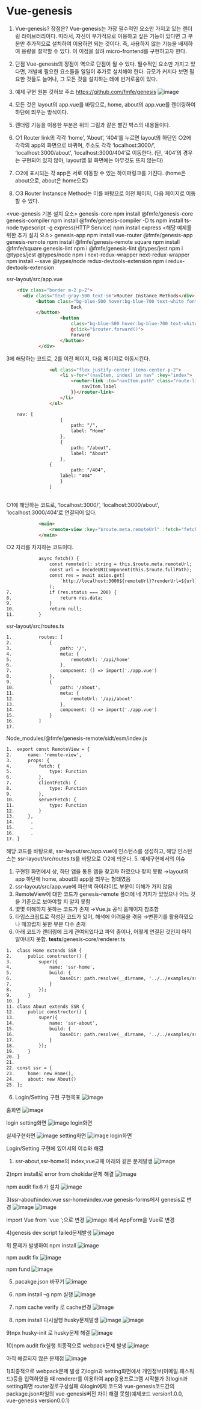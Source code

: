 # Vue-genesis

1. Vue-genesis? 장점은?
Vue-genesis는 가장 필수적인 요소만 가지고 있는 렌더링 라이브러리이다. 따라서, 자신이 부가적으로 이용하고 싶은 기능이 있다면 그 부분만 추가적으로 설치하여 이용하면 되는 것이다. 즉, 사용하지 않는 기능을 배제하여 용량을 절약할 수 있다. 이 이점을 살려 micro-frontend를 구현하고자 한다.

2. 단점
Vue-genesis의 장점이 역으로 단점이 될 수 있다. 필수적인 요소만 가지고 있다면, 개발에 필요한 요소들을 일일이 추가로 설치해야 한다. 규모가 커지다 보면 필요한 것들도 늘어나, 그 모든 것을 설치하는 데에 번거로움이 있다.

3. 예제 구현
원본 깃허브 주소 https://github.com/fmfe/genesis
![image](https://user-images.githubusercontent.com/74655724/118503396-8bcd4e80-b765-11eb-8104-882c8d663807.png)
1.	모든 것은 layout의 app.vue를 바탕으로, home, about의 app.vue를 렌더링하여 하단에 띄우는 방식이다.
2.	렌더링 기능을 이용한 부분은 위의 그림과 같은 빨간 박스의 내용들이다.
3.	○1 Router link의 각각 ‘home’, ‘About’, ‘404’를 누르면 layout의 하단인 ○2에각각의 app의 화면으로 바뀌며, 주소도 각각 ‘localhost:3000/’, ‘localhost:3000/about’, ‘localhost:3000/404’로 이동한다. (단, ‘404’의 경우는 구현되어 있지 않아, layout앱 밑 화면에는 아무것도 뜨지 않는다)
4.	○2에 표시되는 각 app은 서로 이동할 수 있는 하이퍼링크를 가진다. (home은 about으로, about은 home으로)
5.	○3 Router Instansce Method는 이를 바탕으로 이전 페이지, 다음 페이지로 이동할 수 있다.

<vue-genesis 기본 설치 요소>
genesis-core               npm install @fmfe/genesis-core
genesis-compiler           npm install @fmfe/genesis-compiler -D
ts                          npm install ts-node typescript -g
express(HTTP Service)       npm install express
<해당 예제를 위한 추가 설치 요소>
genesis-app                 npm install vue-router @fmfe/genesis-app
genesis-remote             npm install @fmfe/genesis-remote
square                     npm install @fmfe/square
genesis-lint                npm i @fmfe/genesis-lint
@types/jest                npm i @types/jest 
@types/node              npm i next-redux-wrapper
next-redux-wrapper      npm install --save @types/node
redux-devtools-extension npm i redux-devtools-extension


ssr-layout/src/app.vue

```html
	<div class="border m-2 p-2">
	  <div class="text-gray-500 text-sm">Router Instance Methods</div>
	       <button class="bg-blue-500 hover:bg-blue-700 text-white font-bold py-2 px-4 rounded h-10" @click="$router.back()">
	                    Back
	       </button>
	                <button
	                    class="bg-blue-500 hover:bg-blue-700 text-white font-bold py-2 px-4 rounded"
	                    @click="$router.forward()">
	                    Forward
	                </button>
            </div>
```
3에 해당하는 코드로, 2를 이전 페이지, 다음 페이지로 이동시킨다.

```html
	            <ul class="flex justify-center items-center p-2">
	                <li v-for="(navItem, index) in nav" :key="index">
	                    <router-link :to="navItem.path" class="route-link">{{
	                        navItem.label
	                    }}</router-link>
	                </li>
	            </ul>
```

```html
	nav: [
	                {
	                    path: "/",
	                    label: "Home"
	                },
	                {
	                    path: "/about",
	                    label: "About"
	                },
                {
	                    path: "/404",
                    label: "404"
	                }
	            ]
	 

```
○1에 해당하는 코드로, ‘localhost:3000/’, ‘localhost:3000/about’, ‘localhost:3000/404’로 연결되어 있다.

```html
	        <main>
	            <remote-view :key="$route.meta.remoteUrl" :fetch="fetch" />
	        </main>

```
○2 자리를 차지하는 코드이다.

```html
	        async fetch() {
	            const remoteUrl: string = this.$route.meta.remoteUrl;
	            const url = decodeURIComponent(this.$route.fullPath);
	            const res = await axios.get(
	                `http://localhost:3000${remoteUrl}?renderUrl=${url}`
	            );
7.	            if (res.status === 200) {
8.	                return res.data;
9.	            }
10.	            return null;
11.	        }

```
ssr-layout/src/routes.ts
```html
1.	        routes: [
2.	            {
3.	                path: '/',
4.	                meta: {
5.	                    remoteUrl: '/api/home'
6.	                },
7.	                component: () => import('./app.vue')
8.	            },
9.	            {
10.	                path: '/about',
11.	                meta: {
12.	                    remoteUrl: '/api/about'
13.	                },
14.	                component: () => import('./app.vue')
15.	            }
16.	        ]
17.	 

```
Node_modules/@fmfe/genesis-remote/sidt/esm/index.js
```html
1.	export const RemoteView = {
2.	    name: 'remote-view',
3.	    props: {
4.	        fetch: {
5.	            type: Function
6.	        },
7.	        clientFetch: {
8.	            type: Function
9.	        },
10.	        serverFetch: {
11.	            type: Function
12.	        }
13.	    },
14.	     .
15.	     .
16.	     .
17.	}

```
해당 코드를 바탕으로, ssr-layout/src/app.vue에 인스턴스를 생성하고, 해당 인스턴스는 ssr-layout/src/routes.ts를 바탕으로 ○2에 띄운다.
5. 예제구현에서의 이슈
1)	구현된 화면에서 상, 하단 앱을 통튼 앱을 찾고자 하였으나 찾지 못함
→layout의 app 하단에 home, about의 app을 띄우는 형태였음
2)	ssr-layout/src/app.vue에 파란색 하이라이트 부분이 이해가 가지 않음
3)	RemoteView에 대한 코드가 genesis-remote 폴더에 네 가지가 있었으나 어느 것을 기준으로 보아야할 지 알지 못함
4)	몇몇 이해하지 못하는 코드가 존재
→Vue.js 공식 홈페이지 참조함
5)	타입스크립트로 작성된 코드가 있어, 해석에 어려움을 겪음
→변환기를 활용하였으나 매끄럽지 못한 부분 다수 존재
6)	아래 코드가 렌더링에 크게 관여되었다고 파악 중이나, 어떻게 연결된 것인지 아직 알아내지 못함.
__tests__/genesis-core/renderer.ts

```html
1.	class Home extends SSR {
2.	    public constructor() {
3.	        super({
4.	            name: 'ssr-home',
5.	            build: {
6.	                baseDir: path.resolve(__dirname, '../../examples/ssr-home')
7.	            }
8.	        });
9.	    }
10.	}
11.	class About extends SSR {
12.	    public constructor() {
13.	        super({
14.	            name: 'ssr-about',
15.	            build: {
16.	                baseDir: path.resolve(__dirname, '../../examples/ssr-about')
17.	            }
18.	        });
19.	    }
20.	}
21.	 
22.	const ssr = {
23.	    home: new Home(),
24.	    about: new About()
25.	};

```
6. Login/Setting 구현
구현목표
![image](https://user-images.githubusercontent.com/74655724/118511002-76a7ee00-b76c-11eb-87c4-f3beb2e5dde5.png)

홈화면
![image](https://user-images.githubusercontent.com/74655724/118511089-8c1d1800-b76c-11eb-9004-19c21c19496d.png)

login setting화면
![image](https://user-images.githubusercontent.com/74655724/118511229-a9ea7d00-b76c-11eb-89b9-1035f341aa19.png)
login화면

실제구현화면
![image](https://user-images.githubusercontent.com/74655724/118529352-6436b000-b77e-11eb-8b04-acd162682395.png)
setting화면
![image](https://user-images.githubusercontent.com/74655724/118529413-73b5f900-b77e-11eb-9985-cb3f1da78a54.png)
login화면

Login/Setting 구현에 있어서의 이슈와 해결
1) ssr-about,ssr-home의 index,vue교체 아래와 같은 문제발생
![image](https://user-images.githubusercontent.com/74655724/118529544-9811d580-b77e-11eb-9317-8fc25545ccdf.png)

2)npm install로 error from chokidar문제 해결
![image](https://user-images.githubusercontent.com/74655724/118529608-aa8c0f00-b77e-11eb-9c18-e9fd8addff15.png)

npm audit fix추가 설치
![image](https://user-images.githubusercontent.com/74655724/118529673-bd064880-b77e-11eb-8fc0-878dd9651939.png)

3)ssr-about\index.vue ssr-home\index.vue genesis-forms에서 genesis로 변경
![image](https://user-images.githubusercontent.com/74655724/118529767-d4ddcc80-b77e-11eb-847b-61fe0b2b5b66.png)
![image](https://user-images.githubusercontent.com/74655724/118529832-e6bf6f80-b77e-11eb-8af9-3d75724962e0.png)

import Vue from 'vue ';으로 변경
![image](https://user-images.githubusercontent.com/74655724/118529908-0191e400-b77f-11eb-811b-5c3252cb3ae9.png)
에서 AppForm을 Vue로 변경

4)genesis dev script failed문제발생
![image](https://user-images.githubusercontent.com/74655724/118529972-153d4a80-b77f-11eb-8765-181f3de33d88.png)

위 문제가 발생하여 npm install
![image](https://user-images.githubusercontent.com/74655724/118530038-25552a00-b77f-11eb-9932-02bbe12608a2.png)

npm audit fix
![image](https://user-images.githubusercontent.com/74655724/118530080-330aaf80-b77f-11eb-98ed-01f5f59954b1.png)

npm fund
![image](https://user-images.githubusercontent.com/74655724/118530137-4584e900-b77f-11eb-8b79-ecd9f49a3ebe.png)

5) pacakge.json 바꾸기
![image](https://user-images.githubusercontent.com/74655724/118530180-52a1d800-b77f-11eb-99a2-bb538ec81ed1.png)

6) npm install –g npm 실행
![image](https://user-images.githubusercontent.com/74655724/118530220-5fbec700-b77f-11eb-8a40-ad1f24b36374.png)

7) npm cache verify 로 cache변경
![image](https://user-images.githubusercontent.com/74655724/118530275-6cdbb600-b77f-11eb-92a1-f387c6bd290e.png)

8) npm install 다시실행 husky문제발생
![image](https://user-images.githubusercontent.com/74655724/118530311-78c77800-b77f-11eb-9e48-4529cad93c32.png)
![image](https://user-images.githubusercontent.com/74655724/118530347-8250e000-b77f-11eb-9cab-3bd06d637261.png)

9)npx husky-init 로 husky문제 해결
![image](https://user-images.githubusercontent.com/74655724/118530405-94cb1980-b77f-11eb-9641-3bf36d6388cd.png)

10)npm audit fix실행 최종적으로 webpack문제 발생
![image](https://user-images.githubusercontent.com/74655724/118530465-a7455300-b77f-11eb-8772-a28f194cd4db.png)

아직 해결되지 않은 문제점
![image](https://user-images.githubusercontent.com/74655724/118530498-b2987e80-b77f-11eb-951e-93f19677a36c.png)

1)최종적으로 webpack문제 발생
2)login과 setting화면에서 개인정보(이메일.패스워드)등을 입력하였을 때 renderer를 이용하여 app응용프로그램 시작불가
3)login과 setting화면 router경로구성실패
4)login예제 코드와 vue-genesis코드간의 package.json파일의 vue-genesis버전 차이 해결 못함(예제코드 version1.0.0, vue-genesis version0.0.1)
